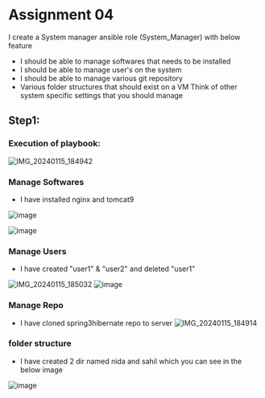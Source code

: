 # Assignment 04

I create a System manager ansible role (System_Manager) with below feature

- I should be able to manage softwares that needs to be installed
- I should be able to manage user's on the system
- I should be able to manage various git repository
- Various folder structures that should exist on a VM
Think of other system specific settings that you should manage

## Step1:
### Execution of playbook:

![IMG_20240115_184942](https://github.com/udaychaturvedi/jenkinspractice/assets/149717783/f9f26406-96ee-419e-b920-3e4068757a1a)



### Manage Softwares
- I have installed nginx and tomcat9

![image](https://github.com/LuckyJayanth/jayanth/assets/153024353/77ba0e4a-6ad3-4ac8-a25d-3091c84585f0)

![image](https://github.com/LuckyJayanth/jayanth/assets/153024353/ca3e9beb-69d7-490d-adc2-271eb1cd751a)

### Manage Users
- I have created "user1" & "user2" and deleted "user1"

![IMG_20240115_185032](https://github.com/udaychaturvedi/jenkinspractice/assets/149717783/ba7ef517-d533-42eb-aa8d-b9f7d9624559)
![image](https://github.com/LuckyJayanth/jayanth/assets/153024353/518c9a1c-9c7a-463a-8f74-5837e1a27771)

### Manage Repo
- I have cloned spring3hibernate repo to server
![IMG_20240115_184914](https://github.com/udaychaturvedi/jenkinspractice/assets/149717783/e3b5c0b8-e550-47f5-afb5-92d43b40bd4d)


### folder structure
- I have created 2 dir named nida and sahil which you can see in the below image

![image](https://github.com/LuckyJayanth/jayanth/assets/153024353/ccae377e-4b07-4bce-a53e-5c6966445dcd)

